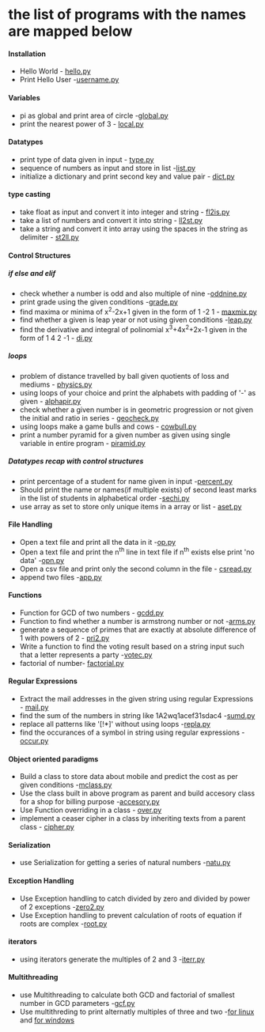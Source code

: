 # the list of programs with the names are mapped below

#### Installation
- Hello World - [hello.py](installation/helloworld.py)
- Print Hello User -[username.py](installation/hellouser.py)

#### Variables
- pi as global and print area of circle -[global.py](variables/global.py)
- print the nearest power of 3 - [local.py](variables/local.py)

#### Datatypes
- print type of data given in input - [type.py](datatypes/type.py)
- sequence of numbers as input and store in list -[list.py](datatypes/array.py)
- initialize a dictionary and print second key and value pair - [dict.py](datatypes/hash.py)

#### type casting
- take float as input and convert it into integer and string - [fl2is.py](type_casting/float_int_str.py)
- take a list of numbers and convert it into string - [ll2st.py](type_casting/list_str.py)
- take a string and convert it into array using the spaces in the string as delimiter - [st2ll.py](type_casting/str_list.py)

#### Control Structures
##### if else and elif
- check whether a number is odd and also multiple of nine -[oddnine.py](control_structures/if-else/oddnine.py)
- print grade using the given conditions -[grade.py](control_structures/if-else/grade.py)
- find maxima or minima of x<sup>2</sup>-2x+1 given in the form of 1 -2  1 - [maxmix.py](control_structures/if-else/minxmax.py)
- find whether a given is leap year or not using given conditions -[leap.py](control_structures/if-else/leapyear.py)
- find the derivative and integral of polinomial x<sup>3</sup>+4x<sup>2</sup>+2x-1 given in the form of 1 4 2 -1 - [di.py](control_structures/if-else/derint.py)

##### loops
- problem of distance travelled by ball given quotients of loss and mediums - [physics.py](control_structures/loops/physics.py)
- using loops of your choice and print the alphabets with padding of '-' as given - [alphapir.py](control_structures/loops/abc_rhombus.py)
- check whether a given number is in geometric progression or not given the initial and ratio in series - [geocheck.py](control_structures/loops/geocheck.py)
- using loops make a game bulls and cows - [cowbull.py](control_structures/loops/cowbull.py)
- print a number pyramid for a given number as given using single variable in entire program - [piramid.py](control_structures/loops/piramid.py)

##### Datatypes recap with control structures
- print percentage of a student for name given in input -[percent.py](control_structures/datatypes-loops/percent.py)
- Should print the name or names(if multiple exists) of second least marks in the list of students in alphabetical order -[sechi.py](control_structures/datatypes-loops/sleast.py)
- use array as set to store only unique items in a array or list - [aset.py](control_struct/datatypes-loops/aset.py)

#### File Handling
- Open a text file and print all the data in it -[op.py](file_handling/fileopen.py)
- Open a text file and print the n<sup>th</sup> line in text file if n<sup>th</sup> exists else print 'no data' -[opn.py](file_handling/filenopen.py)
- Open a csv file and print only the second column in the file - [csread.py](file_handling/csvread.py)
- append two files -[app.py](file_handling/file_append.py)

#### Functions
- Function for GCD of two numbers - [gcdd.py](functions/gcdd.py)
- Function to find whether a number is armstrong number or not -[arms.py](functions/arms.py)
- generate a sequence of primes that are exactly at absolute difference of 1 with powers of 2 - [pri2.py](functions/pri2.py)
- Write a function to find the voting result based on a string input such that a letter represents a party -[votec.py](functions/votec.py)
- factorial of number- [factorial.py](functions/factorial.py)

#### Regular Expressions
- Extract the mail addresses in the given string using regular Expressions - [mail.py](regex/mail.py)
- find the sum of the numbers in string like 1A2wq1acef31sdac4 -[sumd.py](regex/sumd.py)
- replace all patterns like '[!\*]' without using loops -[repla.py](regex/repla.py)
- find the occurances of a symbol in string using regular expressions -[occur.py](regex/occur.py)

#### Object oriented paradigms
- Build a class to store data about mobile and predict the cost as per given conditions -[mclass.py](oop/mclass.py)
- Use the class built in above program as parent and build accesory class for a shop for billing purpose -[accesory.py](oop/accesory.py)
- Use Function overriding in a class - [over.py](oop/over.py)
- implement a ceaser cipher in a class by inheriting texts from a parent class - [cipher.py](oop/cipher.py)

#### Serialization
- use Serialization for getting a series of natural numbers -[natu.py](serialization/natu.py)

#### Exception Handling
- Use Exception handling to catch divided by zero and divided by power of 2 exceptions -[zero2.py](exception_h/zero2.py)
- Use Exception handling to prevent calculation of roots of equation if roots are complex -[root.py](exception_h/root.py)

#### iterators
- using iterators generate the multiples of 2 and 3 -[iterr.py](iterators/iterr.py)

#### Multithreading
- use Multithreading to calculate both GCD and factorial of smallest number in GCD parameters -[gcf.py](multithreding/gcf.py)
- Use multithreding to print alternatly multiples of three and two -[for linux](multithreading/alter_linux.py) and [for windows](multithreading/alter_win.py)
